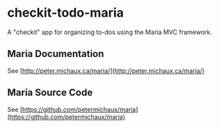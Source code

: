 # checkit-todo-maria

A "checkit" app for organizing to-dos using the Maria MVC framework.

## Maria Documentation

See [http://peter.michaux.ca/maria/](http://peter.michaux.ca/maria/)

## Maria Source Code

See [https://github.com/petermichaux/maria](https://github.com/petermichaux/maria)